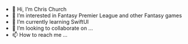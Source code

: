 - 👋 Hi, I’m Chris Church
- 👀 I’m interested in Fantasy Premier League and other Fantasy games 
- 🌱 I’m currently learning SwiftUI
- 💞️ I’m looking to collaborate on ...
- 📫 How to reach me ...

<!---
dogegg82/dogegg82 is a ✨ special ✨ repository because its `README.md` (this file) appears on your GitHub profile.
You can click the Preview link to take a look at your changes.
--->
